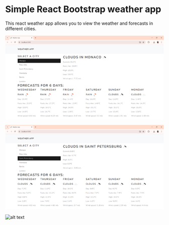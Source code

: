 # Simple React Bootstrap weather app

This react weather app allows you to view the weather and forecasts in different cities.

![alt text](image-1.png)

![alt text](image.png)

![alt text](Weather.gif)